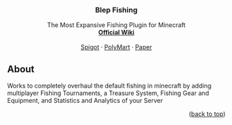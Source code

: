 <a id="readme-top"></a>

<!-- PROJECT LOGO -->
<br />
<div align="center">
  <h3 align="center">Blep Fishing</h3>
  <p align="center">
    The Most Expansive Fishing Plugin for Minecraft
    <br />
    <a href="https://github.com/Kunfury-blep/Blep-Fishing/wiki"><strong>Official Wiki</strong></a>
    <br />
    <br />
    <a href="https://www.spigotmc.org/resources/blep-fishing.78555/">Spigot</a>
    &middot;
    <a href="https://polymart.org/resource/blep-fishing.28">PolyMart</a>
    &middot;
    <a href="https://hangar.papermc.io/Kunfury/BlepFishing">Paper</a>
  </p>
</div>

<!-- ABOUT THE PROJECT -->
## About

Works to completely overhaul the default fishing in minecraft by adding multiplayer Fishing Tournaments, a Treasure System, Fishing Gear and Equipment, and Statistics and Analytics of your Server

<p align="right">(<a href="#readme-top">back to top</a>)</p>
